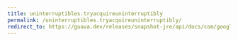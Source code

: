 ```yaml
---
title: uninterruptibles.tryacquireuninterruptibly
permalink: /uninterruptibles.tryacquireuninterruptibly/
redirect_to: https://guava.dev/releases/snapshot-jre/api/docs/com/google/common/util/concurrent/Uninterruptibles.html#tryAcquireUninterruptibly-java.util.concurrent.Semaphore-java.time.Duration-
---
```

